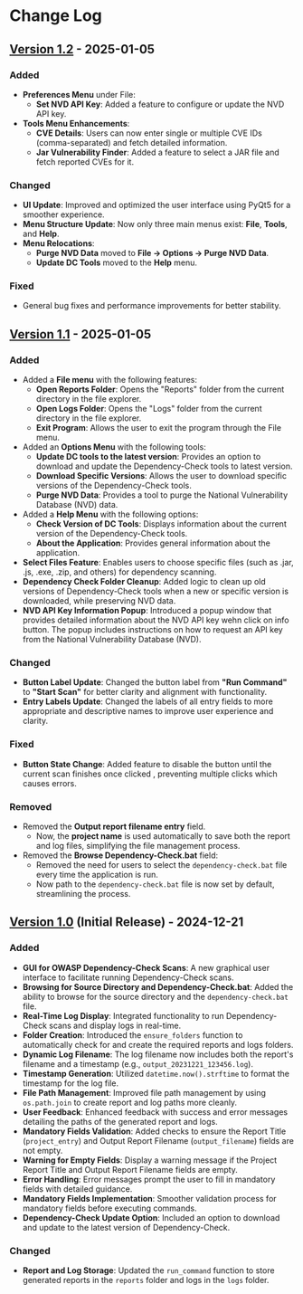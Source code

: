 # Change Log

## [Version 1.2](https://github.com/hadesninja/DependencyCheckGUI/releases/tag/v1.2) - 2025-01-05

### Added
- **Preferences Menu** under File:
  - **Set NVD API Key**: Added a feature to configure or update the NVD API key.
- **Tools Menu Enhancements**:
  - **CVE Details**: Users can now enter single or multiple CVE IDs (comma-separated) and fetch detailed information.
  - **Jar Vulnerability Finder**: Added a feature to select a JAR file and fetch reported CVEs for it.

### Changed
- **UI Update**: Improved and optimized the user interface using PyQt5 for a smoother experience.
- **Menu Structure Update**: Now only three main menus exist: **File**, **Tools**, and **Help**.
- **Menu Relocations**:
  - **Purge NVD Data** moved to **File → Options → Purge NVD Data**.
  - **Update DC Tools** moved to the **Help** menu.

### Fixed
- General bug fixes and performance improvements for better stability.



## [Version 1.1](https://github.com/hadesninja/DependencyCheckGUI/releases/tag/v1.1) - 2025-01-05

### Added
- Added a **File menu** with the following features:
  - **Open Reports Folder**: Opens the "Reports" folder from the current directory in the file explorer.
  - **Open Logs Folder**: Opens the "Logs" folder from the current directory in the file explorer.
  - **Exit Program**: Allows the user to exit the program through the File menu.
- Added an **Options Menu** with the following tools:
  - **Update DC tools to the latest version**: Provides an option to download and update the Dependency-Check tools to latest version.
  - **Download Specific Versions**: Allows the user to download specific versions of the Dependency-Check tools.
  - **Purge NVD Data**: Provides a tool to purge the National Vulnerability Database (NVD) data.
- Added a **Help Menu** with the following options:
  - **Check Version of DC Tools**: Displays information about the current version of the Dependency-Check tools.
  - **About the Application**: Provides general information about the application.
- **Select Files Feature**: Enables users to choose specific files (such as .jar, .js, .exe, .zip, and others) for dependency scanning.
- **Dependency Check Folder Cleanup**: Added logic to clean up old versions of Dependency-Check tools when a new or specific version is downloaded, while preserving NVD data.
- **NVD API Key Information Popup**: Introduced a popup window that provides detailed information about the NVD API key wehn click on info button. The popup includes instructions on how to request an API key from the National Vulnerability Database (NVD).

### Changed
- **Button Label Update**: Changed the button label from **"Run Command"** to **"Start Scan"** for better clarity and alignment with functionality.
- **Entry Labels Update**: Changed the labels of all entry fields to more appropriate and descriptive names to improve user experience and clarity.

### Fixed
- **Button State Change**: Added feature to disable the button until the current scan finishes once clicked , preventing multiple clicks which causes errors.

### Removed
- Removed the **Output report filename entry** field.
  - Now, the **project name** is used automatically to save both the report and log files, simplifying the file management process.
- Removed the **Browse Dependency-Check.bat** field:
  - Removed the need for users to select the `dependency-check.bat` file every time the application is run.
  - Now path to the `dependency-check.bat` file is now set by default, streamlining the process.



## [Version 1.0](https://github.com/hadesninja/DependencyCheckGUI/releases/tag/v1.0) (Initial Release) - 2024-12-21

### Added
- **GUI for OWASP Dependency-Check Scans**: A new graphical user interface to facilitate running Dependency-Check scans.
- **Browsing for Source Directory and Dependency-Check.bat**: Added the ability to browse for the source directory and the `dependency-check.bat` file.
- **Real-Time Log Display**: Integrated functionality to run Dependency-Check scans and display logs in real-time.
- **Folder Creation**: Introduced the `ensure_folders` function to automatically check for and create the required reports and logs folders.
- **Dynamic Log Filename**: The log filename now includes both the report's filename and a timestamp (e.g., `output_20231221_123456.log`).
- **Timestamp Generation**: Utilized `datetime.now().strftime` to format the timestamp for the log file.
- **File Path Management**: Improved file path management by using `os.path.join` to create report and log paths more cleanly.
- **User Feedback**: Enhanced feedback with success and error messages detailing the paths of the generated report and logs.
- **Mandatory Fields Validation**: Added checks to ensure the Report Title (`project_entry`) and Output Report Filename (`output_filename`) fields are not empty.
- **Warning for Empty Fields**: Display a warning message if the Project Report Title and Output Report Filename fields are empty.
- **Error Handling**: Error messages prompt the user to fill in mandatory fields with detailed guidance.
- **Mandatory Fields Implementation**: Smoother validation process for mandatory fields before executing commands.
- **Dependency-Check Update Option**: Included an option to download and update to the latest version of Dependency-Check.

### Changed
- **Report and Log Storage**: Updated the `run_command` function to store generated reports in the `reports` folder and logs in the `logs` folder.

